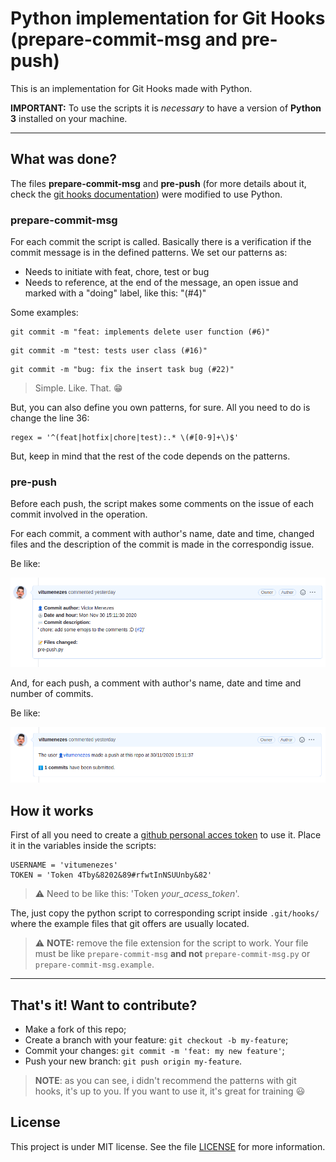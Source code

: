 # Python implementation for Git Hooks (prepare-commit-msg and pre-push)

This is an implementation for Git Hooks made with Python.


**IMPORTANT:** To use the scripts it is *necessary* to have a version of **Python 3** installed on your machine.

---

## What was done?

The files **prepare-commit-msg** and **pre-push** (for more details about it, check the [git hooks documentation](https://git-scm.com/book/en/v2/Customizing-Git-Git-Hooks)) were modified to use Python.

### prepare-commit-msg

For each commit the script is called. Basically there is a verification if the commit message is in the defined patterns. We set our patterns as:

* Needs to initiate with feat, chore, test or bug
* Needs to reference, at the end of the message, an open issue and marked with a "doing" label, like this: "(#4)"

Some examples:

```
git commit -m "feat: implements delete user function (#6)"
```
```
git commit -m "test: tests user class (#16)"
```
```
git commit -m "bug: fix the insert task bug (#22)"
```

> Simple. Like. That. :grin:

But, you can also define you own patterns, for sure. All you need to do is change the line 36:

```
regex = '^(feat|hotfix|chore|test):.* \(#[0-9]+\)$'
```

But, keep in mind that the rest of the code depends on the patterns.

### pre-push

Before each push, the script makes some comments on the issue of each commit involved in the operation.

For each commit, a comment with author's name, date and time, changed files and the description of the commit is made in the correspondig issue.

Be like:

![Comment](readme-images/commit-comment.png)

And, for each push, a comment with author's name, date and time and number of commits.

Be like:

![Comment](readme-images/push-comment.png)

## How it works

First of all you need to create a [github personal acces token](https://github.com/settings/tokens) to use it. Place it in the variables inside the scripts:

```
USERNAME = 'vitumenezes'
TOKEN = 'Token 4Tby&8202&89#rfwtInNSUUnby&82'
```
> :warning: Need to be like this: 'Token *your_acess_token*'.

The, just copy the python script to corresponding script inside ```.git/hooks/``` where the example files that git offers are usually located.

> :warning: **NOTE:** remove the file extension for the script to work. Your file must be like ```prepare-commit-msg``` **and not** ```prepare-commit-msg.py``` or ```prepare-commit-msg.example```.

---

## That's it! Want to contribute?

- Make a fork of this repo;
- Create a branch with your feature: `git checkout -b my-feature`;
- Commit your changes: `git commit -m 'feat: my new feature'`;
- Push your new branch: `git push origin my-feature`.

> **NOTE**: as you can see, i didn't recommend the patterns with git hooks, it's up to you. If you want to use it, it's great for training :smiley:

## License

This project is under MIT license. See the file [LICENSE](LICENSE.md) for more information.

